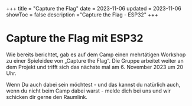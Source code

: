 +++
title = "Capture the Flag"
date = 2023-11-06
updated = 2023-11-06
showToc = false
description ="Capture the Flag - ESP32"
+++

<script lang="ts">
    import Figure from "$lib/components/Figure.svelte";
</script>

# Capture the Flag mit ESP32

Wie bereits berichtet, gab es auf dem Camp einen mehrtätigen Workshop zu einer Spieleidee von „Capture the Flag“. Die Gruppe arbeitet weiter an dem Projekt und trifft sich das nächste mal am 6. November 2023 um 20 Uhr.

Wenn Du auch dabei sein möchtest - und das kannst du natürlich auch, wenn du nicht beim Camp dabei warst - melde dich bei uns und wir schicken dir gerne den Raumlink.
